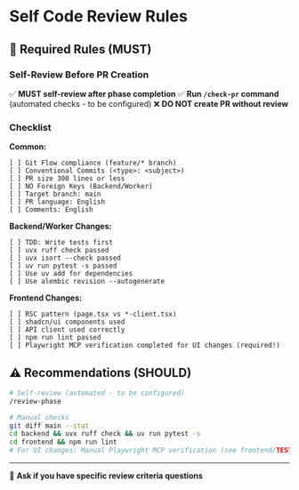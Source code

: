 # Self Code Review Rules

## 🔴 Required Rules (MUST)

### Self-Review Before PR Creation
✅ **MUST self-review after phase completion**
✅ **Run `/check-pr` command** (automated checks - to be configured)
❌ **DO NOT create PR without review**

### Checklist

**Common:**
```
[ ] Git Flow compliance (feature/* branch)
[ ] Conventional Commits (<type>: <subject>)
[ ] PR size 300 lines or less
[ ] NO Foreign Keys (Backend/Worker)
[ ] Target branch: main
[ ] PR language: English
[ ] Comments: English
```

**Backend/Worker Changes:**
```
[ ] TDD: Write tests first
[ ] uvx ruff check passed
[ ] uvx isort --check passed
[ ] uv run pytest -s passed
[ ] Use uv add for dependencies
[ ] Use alembic revision --autogenerate
```

**Frontend Changes:**
```
[ ] RSC pattern (page.tsx vs *-client.tsx)
[ ] shadcn/ui components used
[ ] API client used correctly
[ ] npm run lint passed
[ ] Playwright MCP verification completed for UI changes (required!)
```

## ⚠️ Recommendations (SHOULD)

```bash
# Self-review (automated - to be configured)
/review-phase

# Manual checks
git diff main --stat
cd backend && uvx ruff check && uv run pytest -s
cd frontend && npm run lint
# For UI changes: Manual Playwright MCP verification (see frontend/TESTING.md)
```

---

💬 **Ask if you have specific review criteria questions**
